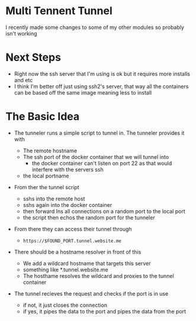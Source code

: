 # Multi Tennent Tunnel

I recently made some changes to some of my other modules so probably isn't working

# Next Steps

- Right now the ssh server that I'm using is ok but it requires more installs and etc
- I think I'm better off just using ssh2's server, that way all the containers can be based off the same image meaning less to install

# The Basic Idea

- The tunneler runs a simple script to tunnel in. The tunneler provides it with
  - The remote hostname
  - The ssh port of the docker container that we will tunnel into
    - the docker container can't listen on port 22 as that would interfere with the servers ssh
  - the local portname
- From ther the tunnel script
  - sshs into the remote host
  - sshs again into the docker container
  - then forward Ins all connections on a random port to the local port
  - the script then echos the random port for the tunneler
- From there they can access their tunnel through
  - `https://$FOUND_PORT.tunnel.website.me`

- There should be a hostname resolver in front of this
  - We add a wildcard hostname that targets this server
  - something like *.tunnel.website.me
  - The hosthame resolves the wildcard and proxies to the tunnel container
- The tunnel recieves the request and checks if the port is in use
  - if not, it just closes the connection
  - if yes, it pipes the data to the port and pipes the data from the port
